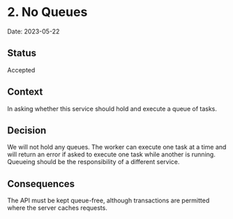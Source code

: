 # 2. No Queues

Date: 2023-05-22

## Status

Accepted

## Context

In asking whether this service should hold and execute a queue of tasks.

## Decision

We will not hold any queues. The worker can execute one task at a time
and will return an error if asked to execute one task while another is
running. Queueing should be the responsibility of a different service.

## Consequences

The API must be kept queue-free, although transactions are permitted
where the server caches requests.
